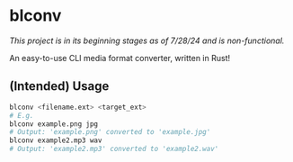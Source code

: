 # blconv

*This project is in its beginning stages as of 7/28/24 and is non-functional.*

An easy-to-use CLI media format converter, written in Rust!

## (Intended) Usage

```bash
blconv <filename.ext> <target_ext>
# E.g.
blconv example.png jpg 
# Output: 'example.png' converted to 'example.jpg'
blconv example2.mp3 wav
# Output: 'example2.mp3' converted to 'example2.wav'
```

